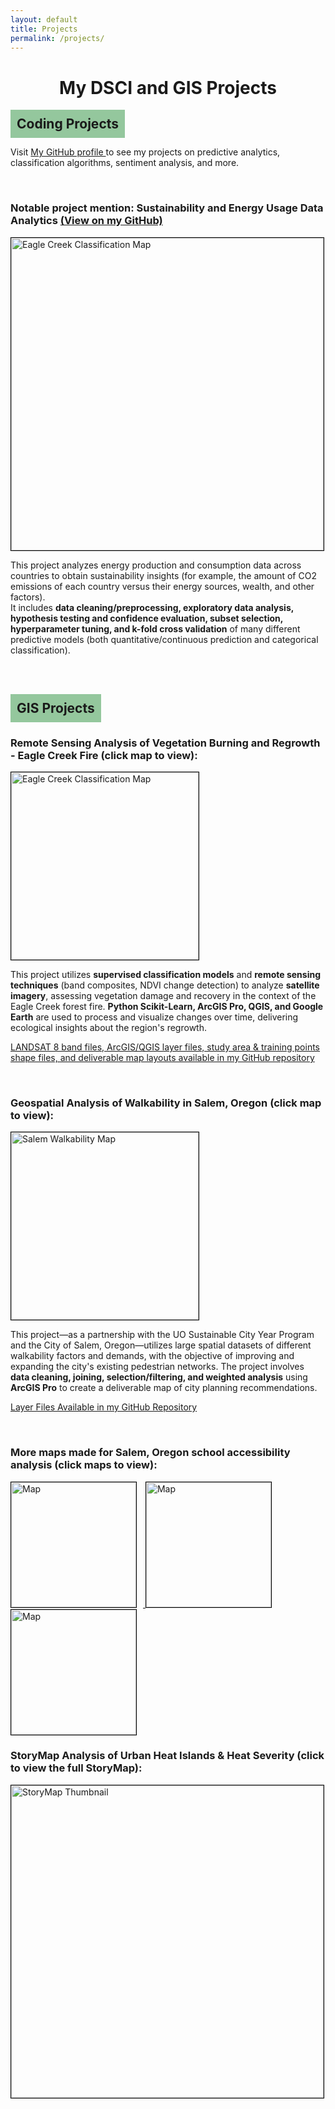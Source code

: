 ```yaml
---
layout: default
title: Projects
permalink: /projects/
---
```


<h1 style="text-align: center;">My DSCI and GIS Projects</h1>

<h2 style="background-color: #94C79D; padding: 10px; text-align: left; margin: 0; display: inline-block;">
  Coding Projects
</h2>

<p>
  Visit 
  <span class="github-link">
    <a href="https://github.com/siegelhannah?tab=repositories" target="_blank">
      My GitHub profile
    </a>
  </span> 
  to see my projects on predictive analytics, classification algorithms, sentiment analysis, and more.
</p>

<br>

### Notable project mention: Sustainability and Energy Usage Data Analytics [(View on my GitHub)](https://github.com/siegelhannah/Energy-Use-Sustainability)

<a href="{{ site.baseurl }}/assets/sustainabilityplot.pdf">
    <img src="{{ site.baseurl }}/assets/Sustainability-ipynb-plot.jpg" alt="Eagle Creek Classification Map" style="width: 500px; border: 1px solid black;">
</a><br>

This project analyzes energy production and consumption data across countries to obtain sustainability insights (for example, the amount of CO2 emissions of each country versus their energy sources, wealth, and other factors).
<br>
It includes **data cleaning/preprocessing, exploratory data analysis, hypothesis testing and confidence evaluation, subset selection, hyperparameter tuning, and k-fold cross validation** of many different predictive models (both quantitative/continuous prediction and categorical classification).


<br><br>

<h2 style="background-color: #94C79D; padding: 10px; text-align: left; margin: 0; display: inline-block;">
  GIS Projects
</h2>

### Remote Sensing Analysis of Vegetation Burning and Regrowth - Eagle Creek Fire (click map to view):

<a href="{{ site.baseurl }}/assets/Eagle_Creek_Project.pdf">
    <img src="{{ site.baseurl }}/assets/classifications.jpg" alt="Eagle Creek Classification Map" style="width: 300px; border: 1px solid black;">
</a><br>

This project utilizes **supervised classification models** and **remote sensing techniques** (band composites, NDVI change detection) to analyze **satellite imagery**, assessing vegetation damage and recovery in the context of the Eagle Creek forest fire. **Python Scikit-Learn, ArcGIS Pro, QGIS, and Google Earth** are used to process and visualize changes over time, delivering ecological insights about the region's regrowth.

[LANDSAT 8 band files, ArcGIS/QGIS layer files, study area & training points shape files, and deliverable map layouts available in my GitHub repository](https://github.com/siegelhannah/Salem-Walkability)

<br>

### Geospatial Analysis of Walkability in Salem, Oregon (click map to view):

<a href="{{ site.baseurl }}/assets/Salem_Final_Project.pdf">
    <img src="{{ site.baseurl }}/assets/FinalMapNeighborhoodIssues.jpg" alt="Salem Walkability Map" style="width: 300px; border: 1px solid black;">
</a><br>

This project—as a partnership with the UO Sustainable City Year Program and the City of Salem, Oregon—utilizes large spatial datasets of different walkability factors and demands, with the objective of improving and expanding the city's existing pedestrian networks. The project involves **data cleaning, joining, selection/filtering, and weighted analysis** using **ArcGIS Pro** to create a deliverable map of city planning recommendations.

[Layer Files Available in my GitHub Repository](https://github.com/siegelhannah/Salem-Walkability)

<br>

### More maps made for Salem, Oregon school accessibility analysis (click maps to view):

<a href="{{ site.baseurl }}/assets/Layout2.pdf">
    <img src="{{ site.baseurl }}/assets/Layout2_page-0001.jpg" alt="Map" style="width: 200px; border: 1px solid black; display: inline-block; margin-right: 10px;">
</a>
<a href="{{ site.baseurl }}/assets/Layout1.pdf">
    <img src="{{ site.baseurl }}/assets/Layout1_page-0001.jpg" alt="Map" style="width: 200px; border: 1px solid black; display: inline-block; margin-right: 10px;">
</a>
<a href="{{ site.baseurl }}/assets/Layout3.pdf">
    <img src="{{ site.baseurl }}/assets/Layout3.jpg" alt="Map" style="width: 200px; border: 1px solid black; display: inline-block; margin-right: 10px;">
</a>

<br>

### StoryMap Analysis of Urban Heat Islands & Heat Severity (click to view the full StoryMap):

<a href="https://storymaps.arcgis.com/stories/3404180deb1c4478bef3eb87f87327ff" target="_blank">
    <img src="{{ site.baseurl }}/assets/storymapScreenshot.jpg" alt="StoryMap Thumbnail" style="width: 500px; border: 1px solid black;">
</a>

<br>
